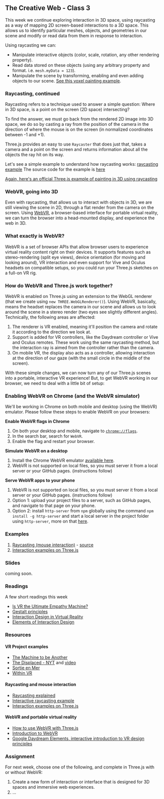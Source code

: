## The Creative Web - Class 3

This week we continue exploring interaction in 3D space, using raycasting as a way of mapping 2D screen-based interactions to a 3D space.
This allows us to identify particular meshes, objects, and geometries in our scene and modify or read data from them in response to interaction.

Using raycasting we can:
- Manipulate interactive objects (color, scale, rotation, any other rendering property).
- Read data stored on these objects (using any arbitrary property and format. i.e. `mesh.myData = 123`).
- Manipulate the scene by transforming, enabling and even adding objects to our scene. [See this voxel painting example](https://threejs.org/examples/webgl_interactive_voxelpainter.html).

### Raycasting, continued
Raycasting refers to a technique used to answer a simple question:
Where in 3D space, is a point on the screen (2D space) intersecting?

To find the answer, we must go back from the rendered 2D image into 3D space, we do so by casting a ray from the position of the camera
in the direction of where the mouse is on the screen (in normalized coordinates between -1 and +1).

Three.js provides an easy to use `Raycaster` that does just that, takes a camera and a point on the screen and returns
information about all the objects the ray hit on its way.

Let's see a simple example to understand how raycasting works: [raycasting example](https://BarakChamo.github.io/The-Creative-Web/classes/class%202/examples/raycasting.html)
The source code for the example is [here](https://github.com/BarakChamo/The-Creative-Web/blob/master/classes/class%202/examples/raycasting.html)

[Again, here's an official Three.js example of painting in 3D using raycasting](https://threejs.org/examples/#webgl_interactive_voxelpainter)

### WebVR, going into 3D
Even with raycasting, that allows us to interact with objects in 3D, we are still viewing the scene in 2D, through a flat render from the camera on the screen.
Using [WebVR](https://webvr.info/), a browser-based interface for portable virtual reality, we can turn the browser into a head-mounted display, and experience the web in 3D.

### What exactly is WebVR?
WebVR is a set of browser APIs that allow browser users to experience virtual reality content right on their devices. It supports features
such as stereo-rendering (split eye views), device orientation (for moving and looking around), VR interaction and even support for Vive and Oculus
headsets on compatible setups, so you could run your Three.js sketches on a full-on VR rig.

### How do WebVR and Three.js work together?
WebVR is enabled on Three.js using an extension to the WebGL renderer (that we create using `new THREE.WebGLRenderer()`).
Using WebVR, basically, means the headset replaces the camera in our scene and allows us to look around the scene in a stereo render (two eyes see slightly different angles).
Technically, the following areas are affected:

1. The renderer is VR enabled, meaning it'll position the camera and rotate it according to the direction we look at.
2. Support is added for VR controllers, like the Daydream controller or Vive and Oculus remotes. These work using the same
raycasting method, but the interaction ray is aimed from the controller rather than the camera.
3. On mobile VR, the display also acts as a controller, allowing interaction at the direction of our gaze (with the small circle in the middle of the screen).

With these simple changes, we can now turn any of our Three.js scenes into a portable, interactive VR experience!
But, to get WebVR working in our browser, we need to deal with a little bit of setup:

### Enabling WebVR on Chrome (and the WebVR simulator)
We'll be working in Chrome on both mobile and desktop (using the WebVR) emulator.
Please follow these steps to enable WebVR on your browsers:

**Enable WebVR flags in Chrome**
1. On both your desktop and mobile, navigate to [`chrome://flags`](chrome://flags).
2. In the search bar, search for `WebVR`.
3. Enable the flag and restart your browser.

**Simulate WebVR on a desktop**
1. Install the Chrome WebVR emulator [available here](https://chrome.google.com/webstore/detail/webvr-api-emulation/gbdnpaebafagioggnhkacnaaahpiefil?hl=en).
2. WebVR is not supported on local files, so you must server it from a local server or your GitHub pages. (instructions follow)

**Serve WebVR apps to your phone**
1. WebVR is not supported on local files, so you must server it from a local server or your GitHub pages. (instructions follow)
2. Option 1: upload your project files to a server, such as GitHub pages, and navigate to that page on your phone.
2. Option 2: install `http-server` from `npm` globally using the command `npm install -g http-server` and start a local server in the project folder using `http-server`, more on that [here](https://www.npmjs.com/package/http-server).


### Examples
1. [Raycasting (mouse interaction)](https://BarakChamo.github.io/The-Creative-Web/classes/class%202/examples/raycasting.html) - [source](https://github.com/BarakChamo/The-Creative-Web/blob/master/classes/class%202/examples/raycasting.html)
2. [Interaction examples on Three.js](https://threejs.org/examples/?q=interactive)

### Slides
coming soon.

### Readings
A few short readings this week
- [Is VR the Ultimate Empathy Machine?](https://www.wired.com/brandlab/2015/11/is-virtual-reality-the-ultimate-empathy-machine/)
- [Gestalt principles](https://www.interaction-design.org/literature/topics/gestalt-principles)
- [Interaction Design in Virtual Reality](https://www.interaction-design.org/literature/topics/virtual-reality)
- [Elements of Interaction Design](https://www.interaction-design.org/literature/article/what-is-interaction-design)


### Resources

#### VR Project examples
- [The Machine to be Another](https://vimeo.com/89556173)
- [The Displaced - NYT](https://docubase.mit.edu/project/the-displaced/) and [video](https://www.youtube.com/watch?v=ecavbpCuvkI&t=128s)
- [Sortie en Mer](https://www.youtube.com/watch?v=Jv8nVOYBUSs)
- [Within VR](https://vr.with.in/)

#### Raycasting and mouse interaction
- [Raycasting explained](https://threejs.org/docs/#api/en/core/Raycaster)
- [Interactive raycasting example](https://threejs.org/examples/?q=raycast#webgl_interactive_raycasting_points)
- [Interaction examples on Three.js](https://threejs.org/examples/?q=interactive)

#### WebVR and portable virtual reality
- [How to use WebVR with Three.js](https://threejs.org/docs/#manual/en/introduction/How-to-create-VR-content)
- [Introduction to WebVR](https://developer.mozilla.org/en-US/docs/Games/Techniques/3D_on_the_web/WebVR)
- [Google Daydream Elements, interactive introduction to VR design principles](https://play.google.com/store/apps/details?id=com.google.vr.unity.ddelements&hl=en)

### Assignment
For next week, choose one of the following, and complete in Three.js with or without WebVR:
1. Create a new form of interaction or interface that is designed for 3D spaces and immersive web experiences.
2. ...
